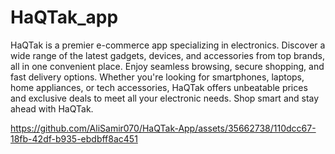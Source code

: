 # HaQTak_app

HaQTak is a premier e-commerce app specializing in electronics. Discover a wide range of the latest gadgets, devices, and accessories from top brands, all in one convenient place. Enjoy seamless browsing, secure shopping, and fast delivery options. Whether you're looking for smartphones, laptops, home appliances, or tech accessories, HaQTak offers unbeatable prices and exclusive deals to meet all your electronic needs. Shop smart and stay ahead with HaQTak.




https://github.com/AliSamir070/HaQTak-App/assets/35662738/110dcc67-18fb-42df-b935-ebdbff8ac451

